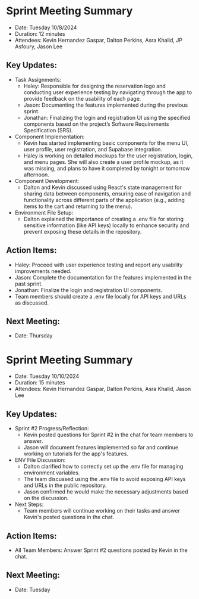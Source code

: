 # Sprint Meeting Summary
- Date: Tuesday 10/8/2024
- Duration: 12 minutes
- Attendees: Kevin Hernandez Gaspar, Dalton Perkins, Asra Khalid, JP Asfoury, Jason Lee

## Key Updates:
  - Task Assignments:
    - Haley: Responsible for designing the reservation logo and conducting user experience testing by navigating through the app to provide feedback on the usability of each page.
    - Jason: Documenting the features implemented during the previous sprint.
    - Jonathan: Finalizing the login and registration UI using the specified components based on the project’s Software Requirements Specification (SRS).
  - Component Implementation:
    - Kevin has started implementing basic components for the menu UI, user profile, user registration, and Supabase integration.
    - Haley is working on detailed mockups for the user registration, login, and menu pages. She will also create a user profile mockup, as it was missing, and plans to have it completed by tonight or tomorrow afternoon.
  - Component Development:
    - Dalton and Kevin discussed using React's state management for sharing data between components, ensuring ease of navigation and functionality across different parts of the application (e.g., adding items to the cart and returning to the menu).
  - Environment File Setup:
    - Dalton explained the importance of creating a .env file for storing sensitive information (like API keys) locally to enhance security and prevent exposing these details in the repository.
 ## Action Items:
  - Haley: Proceed with user experience testing and report any usability improvements needed.
  - Jason: Complete the documentation for the features implemented in the past sprint.
  - Jonathan: Finalize the login and registration UI components.
  - Team members should create a .env file locally for API keys and URLs as discussed.
 ## Next Meeting:
  - Date: Thursday

# Sprint Meeting Summary
- Date: Tuesday 10/10/2024
- Duration: 15 minutes
- Attendees: Kevin Hernandez Gaspar, Dalton Perkins, Asra Khalid, Jason Lee

## Key Updates:
  - Sprint #2 Progress/Reflection:
    - Kevin posted questions for Sprint #2 in the chat for team members to answer.
    - Jason will document features implemented so far and continue working on tutorials for the app's features.
  - ENV File Discussion:
    - Dalton clarified how to correctly set up the .env file for managing environment variables.
    - The team discussed using the .env file to avoid exposing API keys and URLs in the public repository.
    - Jason confirmed he would make the necessary adjustments based on the discussion.
  - Next Steps:
    - Team members will continue working on their tasks and answer Kevin's posted questions in the chat.
 ## Action Items:
   - All Team Members: Answer Sprint #2 questions posted by Kevin in the chat.
 ## Next Meeting:
  - Date: Tuesday
      
